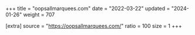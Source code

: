 +++
title = "oopsallmarquees.com"
date = "2022-03-22"
updated = "2024-01-26"
weight = 707

[extra]
source = "https://oopsallmarquees.com/"
ratio = 100
size = 1
+++
